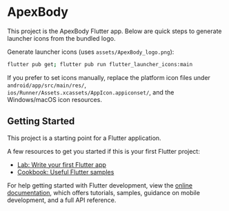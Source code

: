 
# ApexBody

This project is the ApexBody Flutter app. Below are quick steps to generate launcher icons from the bundled logo.

Generate launcher icons (uses `assets/ApexBody_logo.png`):

```bash
flutter pub get; flutter pub run flutter_launcher_icons:main
```

If you prefer to set icons manually, replace the platform icon files under `android/app/src/main/res/`, `ios/Runner/Assets.xcassets/AppIcon.appiconset/`, and the Windows/macOS icon resources.

## Getting Started

This project is a starting point for a Flutter application.

A few resources to get you started if this is your first Flutter project:

- [Lab: Write your first Flutter app](https://docs.flutter.dev/get-started/codelab)
- [Cookbook: Useful Flutter samples](https://docs.flutter.dev/cookbook)

For help getting started with Flutter development, view the
[online documentation](https://docs.flutter.dev/), which offers tutorials,
samples, guidance on mobile development, and a full API reference.

